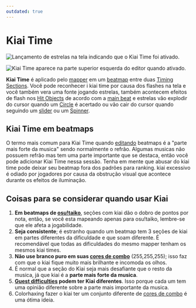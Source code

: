 ```yaml
---
outdated: true
---
```


# Kiai Time

![Lançamento de estrelas na tela indicando que o Kiai Time foi ativado.](img/Kiai_Time_test.jpg "Lançamento de estrelas na tela indicando que o Kiai Time foi ativado.")

![Kiai Time aparece na parte superior esquerda do editor quando ativado.](img/Kiai_Time_edit.jpg "Kiai Time aparece na parte superior esquerda do editor quando ativado.")

**Kiai Time** é aplicado pelo [mapper](/wiki/Beatmapping) em um [beatmap](/wiki/Beatmap) entre duas [Timing Sections](/wiki/Beatmap_Editor/Timing). Você pode reconhecer i kiai time por causa dos flashes na tela e você também vera uma fonte jogando estrelas, também acontecem efeitos de flash nos [Hit Objects](/wiki/Hit_Objects) de acordo com a [main beat](/wiki/Beatmap_Editor/Timing) e estrelas vão explodir do cursor quando um [Circle](/wiki/Hit_Objects) é acertado ou vão cair do cursor quando seguindo um [slider](/wiki/Hit_Objects) ou um [Spinner](/wiki/Hit_Objects).

## Kiai Time em beatmaps

O termo mais comum para Kiai Time quando [editando](/wiki/Beatmap_Editor) beatmaps é a "parte mais forte da musica" sendo normalmente o refrão. Algumas musicas não possuem refrão mas tem uma parte importante que se destaca, então você pode adicionar Kiai Time nessa sessão. Tenha em mente que abusar do kiai time pode deixar seu beatmap fora dos padrões para ranking. kiai excessivo é odiado por jogadores por causa da obstrução visual que acontece durante os efeitos de iluminação.

## Coisas para se considerar quando usar Kiai

1. **Em beatmaps de [osu!taiko](/wiki/Game_mode/osu!taiko)**, seções com kiai dão o dobro de pontos por nota, então, se você esta mapeando apenas para osu!taiko, lembre-se que ele afeta a jogabilidade.
2. **Seja consistente**; é estranho quando um beatmap tem 3 seções de kiai em partes diferentes da dificuldade e que soam diferente. É recomendável que todas as dificuldades do mesmo mapper tenham os mesmos kiai times.
3. **Não use branco puro em suas [cores de combo](/wiki/Glossary/Combo_colour)** (255,255,255); isso faz com que o kiai fique muito mais brilhante e incomoda os olhos.
4. É normal que a seção do Kiai seja mais desafiante que o resto da musica, já que kiai é a **parte mais forte da musica**.
5. **[Guest difficulties](/wiki/Beatmap/Guest_difficulty) podem ter Kiai diferentes**. Isso porque cada um tem uma opinião diferente sobre a parte mais importante da musica.
6. Colorhaxing fazer o kiai ter um conjunto diferente de [cores de combo](/wiki/Glossary/Combo_colour) é uma ótima ideia.
